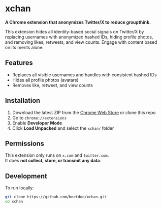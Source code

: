 # xchan 
**A Chrome extension that anonymizes Twitter/X to reduce groupthink.**

This extension hides all identity-based social signals on Twitter/X by replacing usernames with anonymized hashed IDs, hiding profile photos, and removing likes, retweets, and view counts. Engage with content based on its merits alone. 

## Features

- Replaces all visible usernames and handles with consistent hashed IDs
- Hides all profile photos (avatars)
- Removes like, retweet, and view counts


## Installation

1. Download the latest ZIP from the [Chrome Web Store](https://chrome.google.com/webstore/) or clone this repo
2. Go to `chrome://extensions`
3. Enable **Developer Mode**
4. Click **Load Unpacked** and select the `xchan/` folder

## Permissions

This extension only runs on `x.com` and `twitter.com`.  
It does **not collect, store, or transmit any data**.

## Development

To run locally:
```bash
git clone https://github.com/beetdoo/xchan.git
cd xchan
